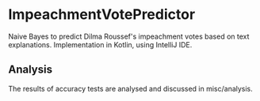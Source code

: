 # ImpeachmentVotePredictor
Naive Bayes to predict Dilma Roussef's impeachment votes based on text explanations. 
Implementation in Kotlin, using IntelliJ IDE.
## Analysis
The results of accuracy tests are analysed and discussed in misc/analysis.
